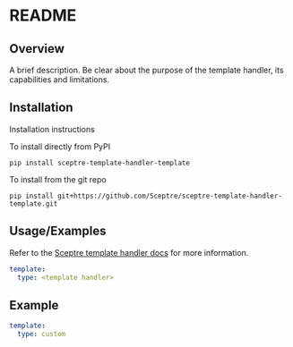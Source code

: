 # README

## Overview

A brief description. Be clear about the purpose of the
template handler, its capabilities and limitations.

## Installation

Installation instructions

To install directly from PyPI
```shell
pip install sceptre-template-handler-template
```

To install from the git repo
```shell
pip install git+https://github.com/Sceptre/sceptre-template-handler-template.git
```

## Usage/Examples

Refer to the
[Sceptre template handler docs](https://docs.sceptre-project.org/latest/docs/template_handlers.html)
for more information.

```yaml
template:
  type: <template handler>
```

## Example

```yaml
template:
  type: custom
```
